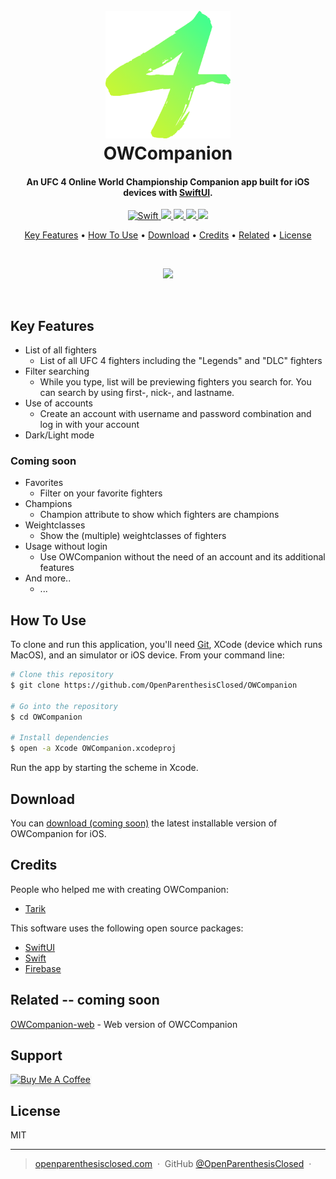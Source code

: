 <h1 align="center">
  <br>
  <a href="https://github.com/OpenParenthesisClosed/OWCompanion"><img src="https://github.com/OpenParenthesisClosed/OWCompanion/blob/main/assets/owcompanion_logo_colored.png?raw=true" alt="LogoOWCompanion" width="200"></a>
  <br>
  OWCompanion
  <br>
</h1>

<h4 align="center">An UFC 4 Online World Championship Companion app built for iOS devices with <a href="https://developer.apple.com/xcode/swiftui/" target="_blank">SwiftUI</a>.</h4>

<p align="center">
  <a href="https://developer.apple.com/swift/">
    <img src="https://img.shields.io/badge/swift-F54A2A?style=for-the-badge&logo=swift&logoColor=white"
         alt="Swift">
  </a>
  <a href="https://firebase.google.com">
    <img src="https://img.shields.io/badge/Firebase-039BE5?style=for-the-badge&logo=Firebase&logoColor=white&backgroundColor=yellow">
  </a>
  <a href="https://github.com/OpenParenthesisClosed/OWCompanion/blob/main/LICENSE.md">
  <img src="https://img.shields.io/github/license/OpenParenthesisClosed/OWCompanion?style=for-the-badge"
  </a>
  <a href="https://www.reddit.com/r/EASportsUFC/">
      <img src="https://img.shields.io/badge/Reddit-%23FF4500.svg?style=for-the-badge&logo=Reddit&logoColor=white">
  </a>
  <a href="https://paypal.me/ParenthesisFT">
    <img src="https://img.shields.io/badge/PayPal-00457C?style=for-the-badge&logo=paypal&logoColor=white">
  </a>
</p>

<p align="center">
  <a href="#key-features">Key Features</a> •
  <a href="#how-to-use">How To Use</a> •
  <a href="#download">Download</a> •
  <a href="#credits">Credits</a> •
  <a href="#related">Related</a> •
  <a href="#license">License</a>
</p>
<br>
<p align="center" width="100%">
    <img src="https://thumbs.gfycat.com/FatherlyFarBaiji-size_restricted.gif">
</p>
<br>

## Key Features

* List of all fighters
  - List of all UFC 4 fighters including the "Legends" and "DLC" fighters
* Filter searching
  - While you type, list will be previewing fighters you search for. You can search by using first-, nick-, and lastname.
* Use of accounts
  - Create an account with username and password combination and log in with your account
* Dark/Light mode

### Coming soon
* Favorites
  - Filter on your favorite fighters
* Champions
  - Champion attribute to show which fighters are champions
* Weightclasses
  - Show the (multiple) weightclasses of fighters
* Usage without login
  - Use OWCompanion without the need of an account and its additional features
* And more..
  - ...


## How To Use

To clone and run this application, you'll need [Git](https://git-scm.com), XCode (device which runs MacOS), and an simulator or iOS device. From your command line:

```bash
# Clone this repository
$ git clone https://github.com/OpenParenthesisClosed/OWCompanion

# Go into the repository
$ cd OWCompanion

# Install dependencies
$ open -a Xcode OWCompanion.xcodeproj

```
Run the app by starting the scheme in Xcode.

## Download

You can [download (coming soon)](https://github.com/OpenParenthesisClosed/OWCompanion) the latest installable version of OWCompanion for iOS.


## Credits

People who helped me with creating OWCompanion:
- [Tarik](https://github.com/tarikturkmen)

This software uses the following open source packages:

- [SwiftUI](https://developer.apple.com/xcode/swiftui/)
- [Swift](https://developer.apple.com/xcode/swift/)
- [Firebase](https://firebase.google.com)

## Related -- coming soon

[OWCompanion-web](https://github.com/OpenParenthesisClosed/OWCompanion) - Web version of OWCCompanion

## Support

<a href="https://www.buymeacoffee.com/parenthesisft" target="_blank"><img src="https://img.shields.io/badge/pls-buy%20me%20coffee-yellow?style=for-the-badge&logo=buy-me-a-coffee" alt="Buy Me A Coffee" style="height: 41px !important;width: 174px !important;box-shadow: 0px 3px 2px 0px rgba(190, 190, 190, 0.5) !important;-webkit-box-shadow: 0px 3px 2px 0px rgba(190, 190, 190, 0.5) !important;" ></a>


## License

MIT

---

> [openparenthesisclosed.com](https://www.openparenthesisclosed.github.io) &nbsp;&middot;&nbsp;
> GitHub [@OpenParenthesisClosed](https://github.com/OpenParenthesisClosed) &nbsp;&middot;&nbsp;
